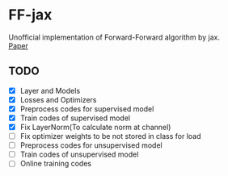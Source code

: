 # FF-jax

Unofficial implementation of Forward-Forward algorithm by jax.  
[Paper](https://arxiv.org/abs/2212.13345)  


## TODO
 - [X] Layer and Models
 - [X] Losses and Optimizers
 - [X] Preprocess codes for supervised model
 - [X] Train codes of supervised model
 - [X] Fix LayerNorm(To calculate norm at channel)
 - [ ] Fix optimizer weights to be not stored in class for load
 - [ ] Preprocess codes for unsupervised model
 - [ ] Train codes of unsupervised model
 - [ ] Online training codes